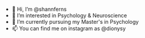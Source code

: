 - 👋 Hi, I’m @shannferns
- 👀 I’m interested in Psychology & Neuroscience
- 🌱 I’m currently pursuing my Master's in Psychology
- 📫 You can find me on instagram as @dionysy

